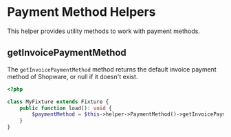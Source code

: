 # Payment Method Helpers

This helper provides utility methods to work with payment methods.

## getInvoicePaymentMethod

The `getInvoicePaymentMethod` method returns the default invoice payment method of Shopware, or null if it doesn't exist.

```php
<?php

class MyFixture extends Fixture {
    public function load(): void {
        $paymentMethod = $this->helper->PaymentMethod()->getInvoicePaymentMethod(); // [!code focus]
    }
}
```
